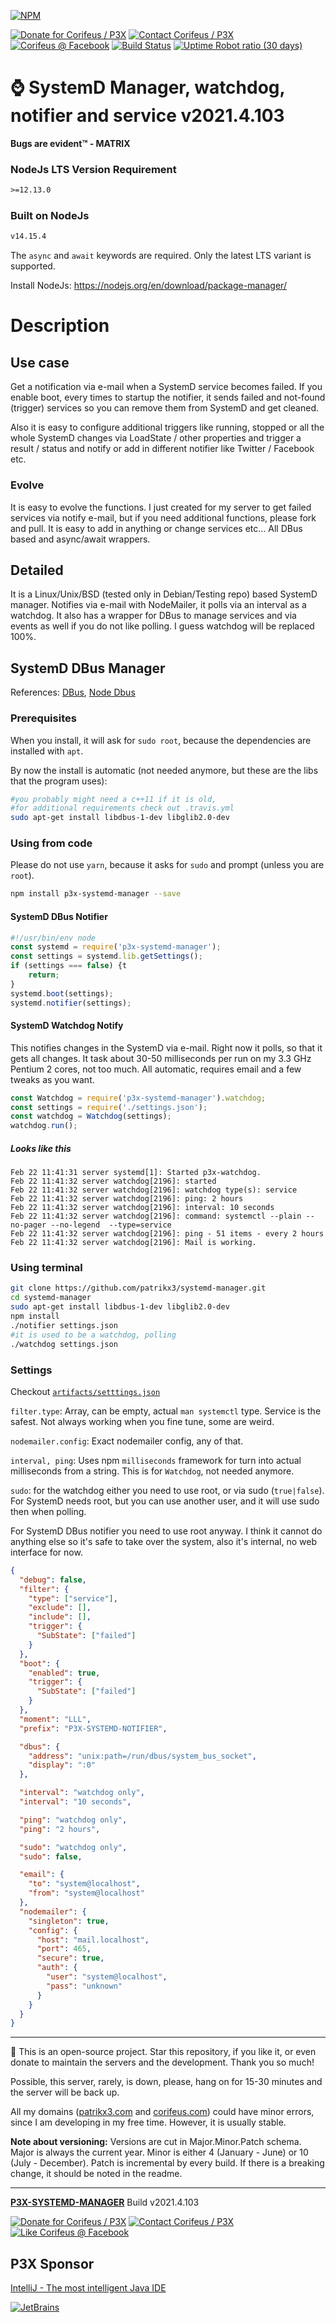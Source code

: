 [//]: #@corifeus-header

[![NPM](https://nodei.co/npm/p3x-systemd-manager.png?downloads=true&downloadRank=true)](https://www.npmjs.com/package/p3x-systemd-manager/)

  

[![Donate for Corifeus / P3X](https://img.shields.io/badge/Donate-Corifeus-003087.svg)](https://paypal.me/patrikx3) [![Contact Corifeus / P3X](https://img.shields.io/badge/Contact-P3X-ff9900.svg)](https://www.patrikx3.com/en/front/contact) [![Corifeus @ Facebook](https://img.shields.io/badge/Facebook-Corifeus-3b5998.svg)](https://www.facebook.com/corifeus.software)  [![Build Status](https://api.travis-ci.com/patrikx3/systemd-manager.svg?branch=master)](https://travis-ci.com/patrikx3/systemd-manager)
[![Uptime Robot ratio (30 days)](https://img.shields.io/uptimerobot/ratio/m780749701-41bcade28c1ea8154eda7cca.svg)](https://uptimerobot.patrikx3.com/)





# ⌚ SystemD Manager, watchdog, notifier and service v2021.4.103



**Bugs are evident™ - MATRIX️**
    

### NodeJs LTS Version Requirement
```txt
>=12.13.0
```

### Built on NodeJs
```txt
v14.15.4
```

The ```async``` and ```await``` keywords are required. Only the latest LTS variant is supported.

Install NodeJs:
https://nodejs.org/en/download/package-manager/



# Description

                        
[//]: #@corifeus-header:end



## Use case
Get a notification via e-mail when a SystemD service becomes failed.
If you enable boot, every times to startup the notifier, it sends failed and not-found (trigger) services so you can remove them from SystemD and get cleaned.

Also it is easy to configure additional triggers like running, stopped or all the whole SystemD changes via LoadState / other properties and trigger a result / status and notify or add in different notifier like Twitter / Facebook etc. 

### Evolve
It is easy to evolve the functions. I just created for my server to get failed services via notify e-mail, but if you need additional functions, please fork and pull. It is easy to add in anything or change services etc... All DBus based and async/await wrappers.

## Detailed

It is a Linux/Unix/BSD (tested only in Debian/Testing repo) based SystemD manager. Notifies via e-mail with NodeMailer, it polls via an interval as a watchdog. It also has a wrapper for DBus to manage services and via events as well if you do not like polling. I guess watchdog will be replaced 100%.

## SystemD DBus Manager
References:
[DBus](https://www.freedesktop.org/wiki/Software/systemd/dbus/), 
[Node Dbus](https://github.com/Shouqun/node-dbus)

### Prerequisites

When you install, it will ask for ```sudo root```, because the dependencies are installed with ```apt```.

By now the install is automatic (not needed anymore, but these are the libs that the program uses):
```bash
#you probably might need a c++11 if it is old, 
#for additional requirements check out .travis.yml
sudo apt-get install libdbus-1-dev libglib2.0-dev
```

### Using from code

Please do not use ```yarn```, because it asks for ```sudo``` and prompt (unless you are ```root```).

```bash
npm install p3x-systemd-manager --save
```

#### SystemD DBus Notifier

```js
#!/usr/bin/env node
const systemd = require('p3x-systemd-manager');
const settings = systemd.lib.getSettings();
if (settings === false) {t
    return;
}
systemd.boot(settings);
systemd.notifier(settings);
```

#### SystemD Watchdog Notify 
This notifies changes in the SystemD via e-mail.
Right now it polls, so that it gets all changes. It task about 30-50 milliseconds per run on my 3.3 GHz Pentium 2 cores, not too much. All automatic, requires email and a few tweaks as you want.

```js
const Watchdog = require('p3x-systemd-manager').watchdog;
const settings = require('./settings.json');
const watchdog = Watchdog(settings);
watchdog.run();
```

##### Looks like this
```text
Feb 22 11:41:31 server systemd[1]: Started p3x-watchdog.
Feb 22 11:41:32 server watchdog[2196]: started
Feb 22 11:41:32 server watchdog[2196]: watchdog type(s): service
Feb 22 11:41:32 server watchdog[2196]: ping: 2 hours
Feb 22 11:41:32 server watchdog[2196]: interval: 10 seconds
Feb 22 11:41:32 server watchdog[2196]: command: systemctl --plain --no-pager --no-legend  --type=service
Feb 22 11:41:32 server watchdog[2196]: ping - 51 items - every 2 hours
Feb 22 11:41:32 server watchdog[2196]: Mail is working.
```

### Using terminal
```bash
git clone https://github.com/patrikx3/systemd-manager.git
cd systemd-manager
sudo apt-get install libdbus-1-dev libglib2.0-dev
npm install
./notifier settings.json
#it is used to be a watchdog, polling
./watchdog settings.json
```

### Settings
Checkout [```artifacts/setttings.json```](artifacts/settings.json)

```filter.type```: Array, can be empty, actual ```man systemctl``` type. Service is the safest. Not always working when you fine tune, some are weird.  

```nodemailer.config```: Exact nodemailer config, any of that.

```interval, ping```: Uses npm ```milliseconds``` framework for turn into actual milliseconds from a string. This is for ```Watchdog```, not needed anymore.

```sudo```: for the watchdog either you need to use root, or via sudo (```true|false```). For SystemD needs root, but you can use another user, and it will use sudo then when polling. 

For SystemD DBus notifier you need to use root anyway. I think it cannot do anything else so it's safe to take over the system, also it's internal, no web interface for now.

```json
{
  "debug": false,
  "filter": {
    "type": ["service"],
    "exclude": [],
    "include": [],
    "trigger": {
      "SubState": ["failed"]
    }
  },
  "boot": {
    "enabled": true,
    "trigger": {
      "SubState": ["failed"]
    }
  },
  "moment": "LLL",
  "prefix": "P3X-SYSTEMD-NOTIFIER",

  "dbus": {
    "address": "unix:path=/run/dbus/system_bus_socket",
    "display": ":0"
  },

  "interval": "watchdog only",
  "interval": "10 seconds",

  "ping": "watchdog only",
  "ping": "2 hours",

  "sudo": "watchdog only",
  "sudo": false,

  "email": {
    "to": "system@localhost",
    "from": "system@localhost"
  },
  "nodemailer": {
    "singleton": true,
    "config": {
      "host": "mail.localhost",
      "port": 465,
      "secure": true,
      "auth": {
        "user": "system@localhost",
        "pass": "unknown"
      }
    }
  }
}
```




[//]: #@corifeus-footer

---

🙏 This is an open-source project. Star this repository, if you like it, or even donate to maintain the servers and the development. Thank you so much!

Possible, this server, rarely, is down, please, hang on for 15-30 minutes and the server will be back up.

All my domains ([patrikx3.com](https://patrikx3.com) and [corifeus.com](https://corifeus.com)) could have minor errors, since I am developing in my free time. However, it is usually stable.

**Note about versioning:** Versions are cut in Major.Minor.Patch schema. Major is always the current year. Minor is either 4 (January - June) or 10 (July - December). Patch is incremental by every build. If there is a breaking change, it should be noted in the readme.


---

[**P3X-SYSTEMD-MANAGER**](https://corifeus.com/systemd-manager) Build v2021.4.103

[![Donate for Corifeus / P3X](https://img.shields.io/badge/Donate-Corifeus-003087.svg)](https://www.paypal.com/cgi-bin/webscr?cmd=_s-xclick&hosted_button_id=QZVM4V6HVZJW6)  [![Contact Corifeus / P3X](https://img.shields.io/badge/Contact-P3X-ff9900.svg)](https://www.patrikx3.com/en/front/contact) [![Like Corifeus @ Facebook](https://img.shields.io/badge/LIKE-Corifeus-3b5998.svg)](https://www.facebook.com/corifeus.software)


## P3X Sponsor

[IntelliJ - The most intelligent Java IDE](https://www.jetbrains.com/?from=patrikx3)

[![JetBrains](https://cdn.corifeus.com/assets/svg/jetbrains-logo.svg)](https://www.jetbrains.com/?from=patrikx3)




[//]: #@corifeus-footer:end
